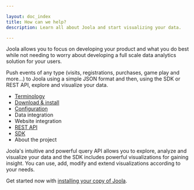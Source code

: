 ```yaml
---

layout: doc_index
title: How can we help?
description: Learn all about Joola and start visualizing your data.

---
```


Joola allows you to focus on developing your product and what you do best while not needing to worry about developing a full scale data analytics solution for your users.

Push events of any type (visits, registrations, purchases, game play and more...) to Joola using a simple JSON format and then, using the SDK or REST API, explore and visualize your data.

- [Terminology](Terminology.html)
- [Download & install](Installing.html)
- [Configuration](Configuration.html)
- Data integration
- Website integration
- [REST API](http://docs.joola.apiary.io)
- [SDK](SDK.html)
- About the project

Joola's intuitive and powerful query API allows you to explore, analyze and visualize your data and the SDK includes powerful visualizations for gaining insight.
You can use, add, modify and extend visualizations according to your needs.

Get started now with [installing your copy of Joola](Installing.html).